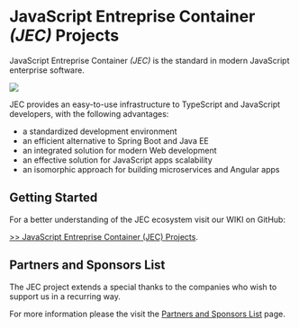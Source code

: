 # JavaScript Entreprise Container *(JEC)* Projects

JavaScript Entreprise Container *(JEC)* is the standard in modern JavaScript enterprise software.

[![][jec-logo]][jec-url]

JEC provides an easy-to-use infrastructure to TypeScript and JavaScript developers, with the following advantages:
- a standardized development environment
- an efficient alternative to Spring Boot and Java EE
- an integrated solution for modern Web development
- an effective solution for JavaScript apps scalability 
- an isomorphic approach for building microservices and Angular apps

## Getting Started

For a better understanding of the JEC ecosystem visit our WIKI on GitHub:

[>> JavaScript Entreprise Container (JEC) Projects](https://github.com/pechemann/JEC/wiki).

## Partners and Sponsors List

The JEC project extends a special thanks to the companies who wish to support us in a recurring way.

<!--<table>
  <tbody>
    <tr valign="top">
      <td width="25%" align="middle">
        <a href="http://www.abylsen.com/en" title="http://www.abylsen.com">
          <img src="https://raw.githubusercontent.com/pechemann/JEC/master/sponsors/abylsen-logo.png"/>
        </a>
      </td>
      <td width="25%"  align="middle">
        <img src="https://raw.githubusercontent.com/pechemann/JEC/master/sponsors/empty-logo.png"/>
      </td>
      <td width="25%"  align="middle">
        <img src="https://raw.githubusercontent.com/pechemann/JEC/master/sponsors/empty-logo.png"/>
      </td>
      <td width="25%"  align="middle">
        <img src="https://raw.githubusercontent.com/pechemann/JEC/master/sponsors/empty-logo.png"/>
      </td>
    </tr>
  </tbody>
</table>-->

For more information please the visit the [Partners and Sponsors List](https://github.com/pechemann/JEC/wiki/Partners-and-Sponsors-List) page.


[jec-url]: https://github.com/pechemann/JEC
[jec-logo]: https://raw.githubusercontent.com/pechemann/JEC/master/assets/jec-logos/jec-logo.png
